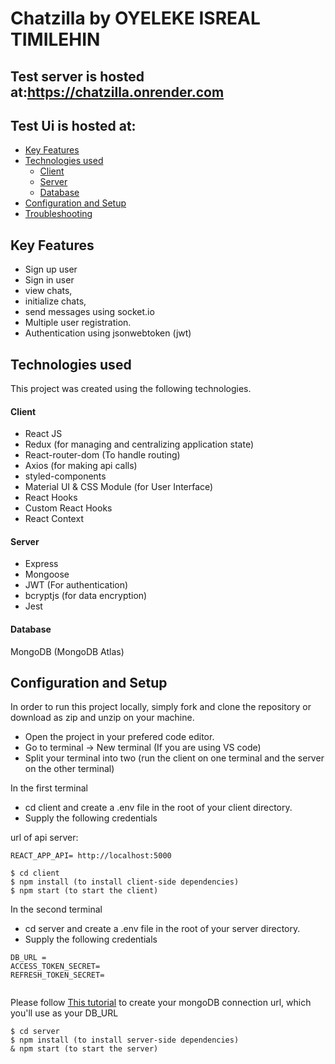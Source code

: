 # Chatzilla by OYELEKE ISREAL TIMILEHIN

## Test server is hosted at:https://chatzilla.onrender.com

## Test Ui is hosted at:

- [Key Features](#key-features)
- [Technologies used](#technologies-used)
  - [Client](#client)
  - [Server](#server)
  - [Database](#database)
- [Configuration and Setup](#configuration-and-setup)
- [Troubleshooting](#troubleshooting)

## Key Features

- Sign up user
- Sign in user
- view chats,
- initialize chats,
- send messages using socket.io
- Multiple user registration.
- Authentication using jsonwebtoken (jwt)

## Technologies used

This project was created using the following technologies.

#### Client

- React JS
- Redux (for managing and centralizing application state)
- React-router-dom (To handle routing)
- Axios (for making api calls)
- styled-components
- Material UI & CSS Module (for User Interface)
- React Hooks
- Custom React Hooks
- React Context

#### Server

- Express
- Mongoose
- JWT (For authentication)
- bcryptjs (for data encryption)
- Jest

#### Database

MongoDB (MongoDB Atlas)

## Configuration and Setup

In order to run this project locally, simply fork and clone the repository or download as zip and unzip on your machine.

- Open the project in your prefered code editor.
- Go to terminal -> New terminal (If you are using VS code)
- Split your terminal into two (run the client on one terminal and the server on the other terminal)

In the first terminal

- cd client and create a .env file in the root of your client directory.
- Supply the following credentials

url of api server:

```
REACT_APP_API= http://localhost:5000

```

```
$ cd client
$ npm install (to install client-side dependencies)
$ npm start (to start the client)
```

In the second terminal

- cd server and create a .env file in the root of your server directory.
- Supply the following credentials

```
DB_URL =
ACCESS_TOKEN_SECRET=
REFRESH_TOKEN_SECRET=


```

Please follow [This tutorial](https://dev.to/dalalrohit/how-to-connect-to-mongodb-atlas-using-node-js-k9i) to create your mongoDB connection url, which you'll use as your DB_URL

```
$ cd server
$ npm install (to install server-side dependencies)
& npm start (to start the server)
```

```

```
